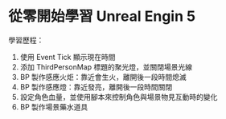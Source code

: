 # 從零開始學習 Unreal Engin 5

學習歷程：
1. 使用 Event Tick 顯示現在時間
2. 添加 ThirdPersonMap 標題的聚光燈，並關閉場景光線
3. BP 製作感應火炬：靠近會生火，離開後一段時間熄滅
4. BP 製作感應燈：靠近發亮，離開後一段時間關閉
5. 設定角色血量，並使用腳本來控制角色與場景物見互動時的變化
6. BP 製作場景藥水道具